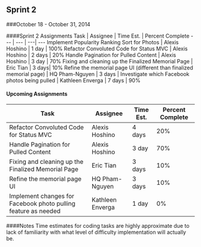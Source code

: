## Sprint 2
###October 18 - October 31, 2014

####Sprint 2 Assignments
Task | Assignee | Time Est. | Percent Complete
---   | ---   | ---| ---
Implement Popularity Ranking Sort for Photos | Alexis Hoshino | 1 day | 100%
Refactor Convoluted Code for Status MVC | Alexis Hoshino | 2 days | 20%
Handle Pagination for Pulled Content | Alexis Hoshino | 3 day | 70%
Fixing and cleaning up the Finalized Memorial Page | Eric Tian | 3 days| 10%
Refine the memorial page UI (different than finalized memorial page) | HQ Pham-Nguyen | 3 days |
Investigate which Facebook photos being pulled | Kathleen Enverga | 7 days | 90%

#### Upcoming Assignments
Task | Assignee | Time Est. | Percent Complete
---   | ---   | ---| ---
Refactor Convoluted Code for Status MVC | Alexis Hoshino | 4 days | 20%
Handle Pagination for Pulled Content | Alexis Hoshino | 3 day | 70%
Fixing and cleaning up the Finalized Memorial Page | Eric Tian | 3 days | 10%
Refine the memorial page UI | HQ Pham-Nguyen | 3 days | 10%
Implement changes for Facebook photo pulling feature as needed | Kathleen Enverga | 1 day | 0%

####Notes
Time estimates for coding tasks are highly approximate due to lack of familiarity with what level of difficulty implementation will actually be.
